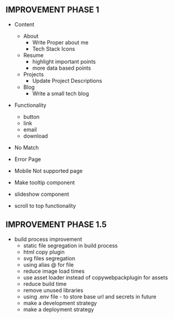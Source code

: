 ## IMPROVEMENT PHASE 1

- Content
    - About
      - Write Proper about me
      - Tech Stack Icons
    - Resume
      - highlight important points
      - more data based points
    - Projects
      - Update Project Descriptions
    - Blog
      - Write a small tech blog

- Functionality
    - button
    - link
    - email
    - download

- No Match
- Error Page
- Mobile Not supported page
- Make tooltip component
- slideshow component
- scroll to top functionality

## IMPROVEMENT PHASE 1.5
- build process improvement
  - static file segregation in build process
  - html copy plugin
  - svg files segregation
  - using alias @ for file
  - reduce image load times
  - use asset loader instead of copywebpackplugin for assets
  - reduce build time
  - remove unused libraries
  - using .env file - to store base url and secrets in future
  - make a development strategy
  - make a deployment strategy